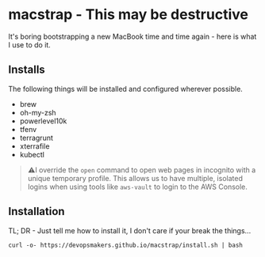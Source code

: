 # macstrap - This may be destructive
It's boring bootstrapping a new MacBook time and time again - here is what I use to do it.

## Installs
The following things will be installed and configured wherever possible.

* brew
* oh-my-zsh
* powerlevel10k
* tfenv
* terragrunt
* xterrafile
* kubectl

> ⚠️I override the `open` command to open web pages in incognito with a unique
temporary profile. This allows us to have multiple, isolated logins when using
tools like `aws-vault` to login to the AWS Console.  

## Installation

TL; DR - Just tell me how to install it, I don't care if your break the things...
```
curl -o- https://devopsmakers.github.io/macstrap/install.sh | bash
```
